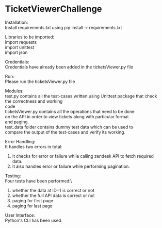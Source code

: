 # TicketViewerChallenge

Installation:\
Install requirements.txt
using pip install -r requirements.txt

Libraries to be imported:\
import requests\
import unittest\
import json

Credentials:\
Credentials have already been added in the ticketsViewer.py file

Run:\
Please run the ticketsViewer.py file

Modules:\
test.py contains all the test-cases written using Unittest package that check the correctness and working\
code\
ticketsViewer.py contains all the operations that need to be done\
on the API in order to view tickets along with particular format\
and paging.\
test_data folder contains dummy test data which can be used to\
compare the output of the test-cases and verify its working.

Error Handling:\
It handles two errors in total:
1. It checks for error or failure while calling zendesk API to fetch required data.
2. It also handles error or failure while performing pagination.

Testing:\
Four tests have been performed:\
1. whether the data at ID=1 is correct or not
2. whether the full API data is correct or not
3. paging for first page
4. paging for last page

User Interface:\
Python's CLI has been used.
